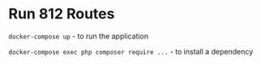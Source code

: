 # Run 812 Routes

`docker-compose up` - to run the application

`docker-compose exec php composer require ...` - to install a dependency